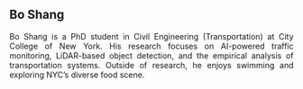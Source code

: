 ## Bo Shang
<p align='justify'>
Bo Shang is a PhD student in Civil Engineering (Transportation) at City College of New York. His research focuses on AI-powered traffic monitoring, LiDAR-based object detection, and the empirical analysis of transportation systems. Outside of research, he enjoys swimming and exploring NYC’s diverse food scene.
</p>
